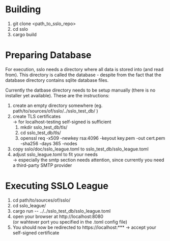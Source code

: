 # Building

1. git clone <path_to_sslo_repo>
1. cd sslo
2. cargo build

# Preparing Database

For execution, sslo needs a directory where all data is stored into (and read from).
This directory is called the database - despite from the fact that the database directory contains sqlite database files.

Currently the datbase directory needs to be setup manually (there is no installer yet available).
These are the instructions:

1. create an empty directory somewhere (eg. path/to/sources/of/sslo/../sslo_test_db/ )
1. create TLS certificates<br>
-> for localhost-testing self-signed is sufficient
   1. mkdir sslo_test_db/tls/
   1. cd sslo_test_db/tls/
   1. openssl req -x509 -newkey rsa:4096 -keyout key.pem -out cert.pem -sha256 -days 365 -nodes
1. copy sslo/doc/sslo_league.toml to sslo_test_db/sslo_league.toml
1. adjust sslo_league.toml to fit your needs<br>
-> especially the smtp section needs attention, since currently you need a third-party SMTP provider

# Executing SSLO League

1. cd path/to/sources/of/sslo/
1. cd sslo_league/
1. cargo run -- ../../sslo_test_db/sslo_league.toml
1. open your browser at http://localhost:8080<br>
   (or wahtever port you specified in the .toml config file)
1. You should now be redirected to https://localhost:*** -> accept your self-signed certificate
